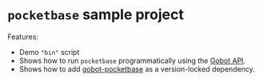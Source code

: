 # `pocketbase` sample project

Features:

- Demo `"bin"` script
- Shows how to run `pocketbase` programmatically using the [Gobot API](https://github.com/benallfree/gobot/tree/v1.0.0-alpha.28/docs/readme.md).
- Shows how to add [gobot-pocketbase](https://www.npmjs.com/package/gobot-pocketbase) as a version-locked dependency.
